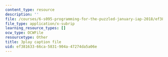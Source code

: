 ```yaml
---
content_type: resource
description: ''
file: /courses/6-s095-programming-for-the-puzzled-january-iap-2018/ef38163366ca5831904a47274da5a06e_6FYk-3vt4FE.vtt
file_type: application/x-subrip
learning_resource_types: []
ocw_type: OCWFile
resourcetype: Other
title: 3play caption file
uid: ef381633-66ca-5831-904a-47274da5a06e
---
```

